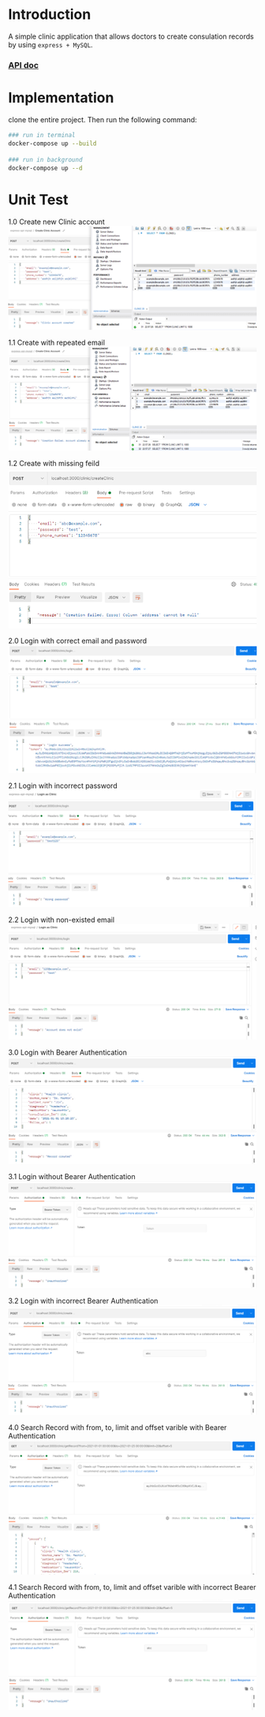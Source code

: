 # Introduction

A simple clinic application that allows doctors to create consulation records by using `express + MySQL`.

### [API doc](https://documenter.getpostman.com/view/8236800/TzY69Zj2)

# Implementation

clone the entire project. Then run the following command:

```bash
### run in terminal
docker-compose up --build

### run in background
docker-compose up --d
```

# Unit Test

1.0 Create new Clinic account
![Demo_Img_1_0](demo/demo_img_1_0.png)

1.1 Create with repeated email
![Demo_Img_1_1](demo/demo_img_1_1.png)

1.2 Create with missing feild
![Demo_Img_1_2](demo/demo_img_1_2.png)

2.0 Login with correct email and password
![Demo_Img_2_0](demo/demo_img_2_0.png)

2.1 Login with incorrect password
![Demo_Img_2_1](demo/demo_img_2_1.png)

2.2 Login with non-existed email
![Demo_Img_2_2](demo/demo_img_2_2.png)

3.0 Login with Bearer Authentication
![Demo_Img_3_0](demo/demo_img_3_0.png)

3.1 Login without Bearer Authentication
![Demo_Img_3_1](demo/demo_img_3_1.png)

3.2 Login with incorrect Bearer Authentication
![Demo_Img_3_2](demo/demo_img_3_2.png)

4.0 Search Record with from, to, limit and offset varible with Bearer Authentication
![Demo_Img_4_0](demo/demo_img_4_0.png)

4.1 Search Record with from, to, limit and offset varible with incorrect Bearer Authentication
![Demo_Img_4_1](demo/demo_img_4_1.png)
